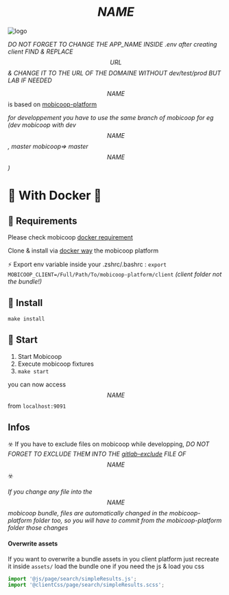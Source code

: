 $$NAME$$
=======

![logo](logo.png)

*DO NOT FORGET TO CHANGE THE APP_NAME INSIDE .env after creating client*
*FIND & REPLACE $$URL$$ & CHANGE IT TO THE URL OF THE DOMAINE WITHOUT dev/test/prod BUT LAB IF NEEDED*


$$NAME$$ is based on [mobicoop-platform](https://gitlab.com/mobicoop/mobicoop-platform)

_for developpement you have to use the same branch of mobicoop for eg (dev mobicoop with dev $$NAME$$, master mobicoop=> master $$NAME$$)_


# 🐳 With Docker 🐳 


## 🐳 Requirements


Please check mobicoop [docker requirement](https://gitlab.com/mobicoop/mobicoop-platform/tree/dev/docs#-requirements-) 

Clone & install via [docker way](https://gitlab.com/mobicoop/mobicoop-platform/tree/dev/docs#-install) the mobicoop platform

⚡️ Export env variable inside your .zshrc/.bashrc : `export MOBICOOP_CLIENT=/Full/Path/To/mobicoop-platform/client`  *(client folder not the bundle!)*

## 🐳 Install 

`make install`


## 🐳 Start 

1. Start Mobicoop
2. Execute mobicoop fixtures
3. `make start`

you can now access $$NAME$$ from `localhost:9091`


## Infos


☣️ If you have to exclude files on mobicoop while developping, *DO NOT FORGET TO EXCLUDE THEM INTO THE [gitlab-exclude](./gitlab-exclude) FILE OF $$NAME$$* ☣️

*If you change any file into the $$NAME$$ mobicoop bundle, files are automatically changed in the mobicoop-platform folder too,  so you will have to commit from the mobicoop-platform folder those changes*

#### Overwrite assets

If you want to overwrite a bundle assets in you client platform just recreate it inside `assets/` load the bundle one if you need the js & load you css

```javascript
import '@js/page/search/simpleResults.js';
import '@clientCss/page/search/simpleResults.scss';
```